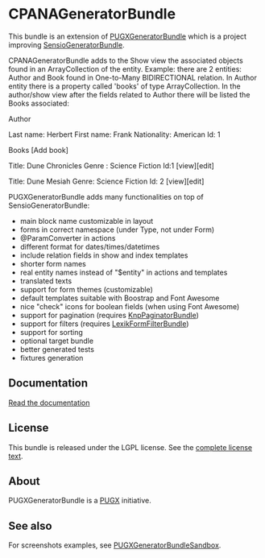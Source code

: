 CPANAGeneratorBundle
===================


This bundle is an extension of [PUGXGeneratorBundle](https://github.com/PUGX/PUGXGeneratorBundle) which is a project improving [SensioGeneratorBundle](https://github.com/sensio/SensioGeneratorBundle).

CPANAGeneratorBundle adds to the Show view the associated objects found in an ArrayCollection of the entity.
Example: there are 2 entities: Author and Book found in One-to-Many  BIDIRECTIONAL relation. In Author entity there is a property called 'books' of type ArrayCollection. In the author/show view after the fields related to Author there will be listed the Books associated:

Author

Last name: Herbert
First name: Frank
Nationality: American
Id: 1

Books
[Add book]

Title: Dune Chronicles
Genre : Science Fiction
Id:1
[view][edit]

Title: Dune Mesiah
Genre: Science Fiction
Id: 2
[view][edit]

PUGXGeneratorBundle adds many functionalities on top of SensioGeneratorBundle:

* main block name customizable in layout
* forms in correct namespace (under Type, not under Form)
* @ParamConverter in actions
* different format for dates/times/datetimes
* include relation fields in show and index templates
* shorter form names
* real entity names instead of "$entity" in actions and templates
* translated texts
* support for form themes (customizable)
* default templates suitable with Boostrap and Font Awesome
* nice "check" icons for boolean fields (when using Font Awesome)
* support for pagination (requires [KnpPaginatorBundle](https://github.com/KnpLabs/KnpPaginatorBundle))
* support for filters (requires [LexikFormFilterBundle](https://github.com/lexik/LexikFormFilterBundle))
* support for sorting
* optional target bundle
* better generated tests
* fixtures generation

Documentation
-------------

[Read the documentation](Resources/doc/index.md)

License
-------

This bundle is released under the LGPL license. See the [complete license text](Resources/meta/LICENSE).

About
-----

PUGXGeneratorBundle is a [PUGX](https://github.com/PUGX) initiative.

See also
--------

For screenshots examples, see [PUGXGeneratorBundleSandbox](https://github.com/garak/PUGXGeneratorBundleSandbox).
